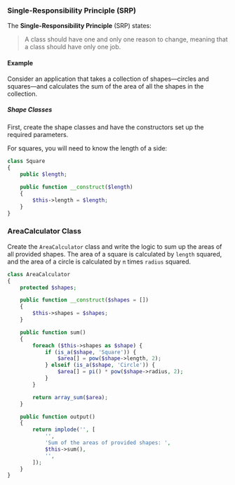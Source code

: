 ### Single-Responsibility Principle (SRP)

The **Single-Responsibility Principle** (SRP) states:

> A class should have one and only one reason to change, meaning that a class should have only one job.

#### Example

Consider an application that takes a collection of shapes—circles and squares—and calculates the sum of the area of all the shapes in the collection.

##### Shape Classes

First, create the shape classes and have the constructors set up the required parameters.

For squares, you will need to know the length of a side:

```php
class Square
{
    public $length;

    public function __construct($length)
    {
        $this->length = $length;
    }
}
```
### AreaCalculator Class

Create the `AreaCalculator` class and write the logic to sum up the areas of all provided shapes. The area of a square is calculated by `length` squared, and the area of a circle is calculated by `π` times `radius` squared.

```php
class AreaCalculator
{
    protected $shapes;

    public function __construct($shapes = [])
    {
        $this->shapes = $shapes;
    }

    public function sum()
    {
        foreach ($this->shapes as $shape) {
            if (is_a($shape, 'Square')) {
                $area[] = pow($shape->length, 2);
            } elseif (is_a($shape, 'Circle')) {
                $area[] = pi() * pow($shape->radius, 2);
            }
        }

        return array_sum($area);
    }

    public function output()
    {
        return implode('', [
            '',
            'Sum of the areas of provided shapes: ',
            $this->sum(),
            '',
        ]);
    }
}
```
